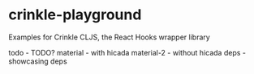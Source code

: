 # crinkle-playground
Examples for Crinkle CLJS, the React Hooks wrapper library

todo       - TODO? 
material   - with hicada
material-2 - without hicada
deps       - showcasing deps
